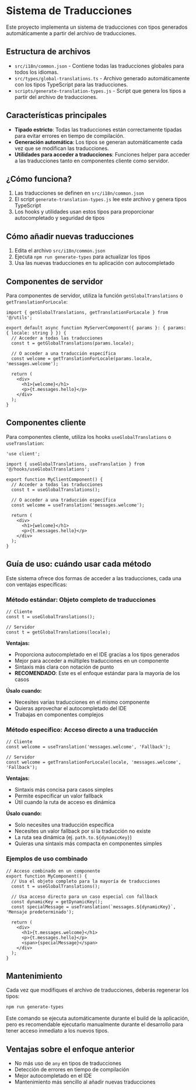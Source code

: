 # Sistema de Traducciones

Este proyecto implementa un sistema de traducciones con tipos generados automáticamente a partir del archivo de traducciones.

## Estructura de archivos

- `src/i18n/common.json` - Contiene todas las traducciones globales para todos los idiomas.
- `src/types/global-translations.ts` - Archivo generado automáticamente con los tipos TypeScript para las traducciones.
- `scripts/generate-translation-types.js` - Script que genera los tipos a partir del archivo de traducciones.

## Características principales

- **Tipado estricto**: Todas las traducciones están correctamente tipadas para evitar errores en tiempo de compilación.
- **Generación automática**: Los tipos se generan automáticamente cada vez que se modifican las traducciones.
- **Utilidades para acceder a traducciones**: Funciones helper para acceder a las traducciones tanto en componentes cliente como servidor.

## ¿Cómo funciona?

1. Las traducciones se definen en `src/i18n/common.json`
2. El script `generate-translation-types.js` lee este archivo y genera tipos TypeScript
3. Los hooks y utilidades usan estos tipos para proporcionar autocompletado y seguridad de tipos

## Cómo añadir nuevas traducciones

1. Edita el archivo `src/i18n/common.json`
2. Ejecuta `npm run generate-types` para actualizar los tipos
3. Usa las nuevas traducciones en tu aplicación con autocompletado

## Componentes de servidor

Para componentes de servidor, utiliza la función `getGlobalTranslations` o `getTranslationForLocale`:

```tsx
import { getGlobalTranslations, getTranslationForLocale } from '@/utils';

export default async function MyServerComponent({ params }: { params: { locale: string } }) {
  // Acceder a todas las traducciones
  const t = getGlobalTranslations(params.locale);
  
  // O acceder a una traducción específica
  const welcome = getTranslationForLocale(params.locale, 'messages.welcome');
  
  return (
    <div>
      <h1>{welcome}</h1>
      <p>{t.messages.hello}</p>
    </div>
  );
}
```

## Componentes cliente

Para componentes cliente, utiliza los hooks `useGlobalTranslations` o `useTranslation`:

```tsx
'use client';

import { useGlobalTranslations, useTranslation } from '@/hooks/useGlobalTranslations';

export function MyClientComponent() {
  // Acceder a todas las traducciones
  const t = useGlobalTranslations();
  
  // O acceder a una traducción específica
  const welcome = useTranslation('messages.welcome');
  
  return (
    <div>
      <h1>{welcome}</h1>
      <p>{t.messages.hello}</p>
    </div>
  );
}
```

## Guía de uso: cuándo usar cada método

Este sistema ofrece dos formas de acceder a las traducciones, cada una con ventajas específicas:

### Método estándar: Objeto completo de traducciones

```tsx
// Cliente
const t = useGlobalTranslations();

// Servidor
const t = getGlobalTranslations(locale);
```

**Ventajas:**
- Proporciona autocompletado en el IDE gracias a los tipos generados
- Mejor para acceder a múltiples traducciones en un componente
- Sintaxis más clara con notación de punto
- **RECOMENDADO**: Este es el enfoque estándar para la mayoría de los casos

**Úsalo cuando:**
- Necesites varias traducciones en el mismo componente
- Quieras aprovechar el autocompletado del IDE
- Trabajas en componentes complejos

### Método específico: Acceso directo a una traducción

```tsx
// Cliente
const welcome = useTranslation('messages.welcome', 'Fallback');

// Servidor
const welcome = getTranslationForLocale(locale, 'messages.welcome', 'Fallback');
```

**Ventajas:**
- Sintaxis más concisa para casos simples
- Permite especificar un valor fallback
- Útil cuando la ruta de acceso es dinámica

**Úsalo cuando:**
- Solo necesites una traducción específica
- Necesites un valor fallback por si la traducción no existe
- La ruta sea dinámica (ej. `path.to.${dynamicKey}`)
- Quieras una sintaxis más compacta en componentes simples

### Ejemplos de uso combinado

```tsx
// Acceso combinado en un componente
export function MyComponent() {
  // Usa el objeto completo para la mayoría de traducciones
  const t = useGlobalTranslations();
  
  // Usa acceso directo para un caso especial con fallback
  const dynamicKey = getDynamicKey();
  const specialMessage = useTranslation(`messages.${dynamicKey}`, 'Mensaje predeterminado');
  
  return (
    <div>
      <h1>{t.messages.welcome}</h1>
      <p>{t.messages.hello}</p>
      <span>{specialMessage}</span>
    </div>
  );
}
```

## Mantenimiento

Cada vez que modifiques el archivo de traducciones, deberás regenerar los tipos:

```bash
npm run generate-types
```

Este comando se ejecuta automáticamente durante el build de la aplicación, pero es recomendable ejecutarlo manualmente durante el desarrollo para tener acceso inmediato a los nuevos tipos.

## Ventajas sobre el enfoque anterior

- No más uso de `any` en tipos de traducciones
- Detección de errores en tiempo de compilación
- Mejor autocompletado en el IDE
- Mantenimiento más sencillo al añadir nuevas traducciones 